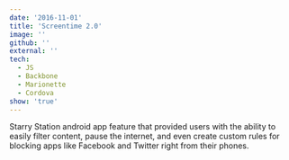 ```yaml
---
date: '2016-11-01'
title: 'Screentime 2.0'
image: ''
github: ''
external: ''
tech:
  - JS
  - Backbone
  - Marionette
  - Cordova
show: 'true'
---
```


Starry Station android app feature that provided users with the ability to easily filter content, pause the internet, and even create custom rules for blocking apps like Facebook and Twitter right from their phones.
